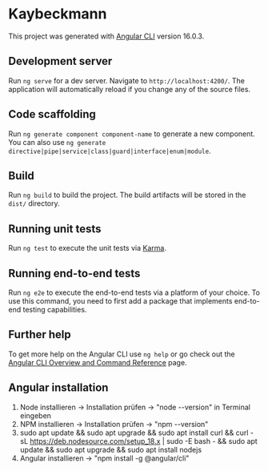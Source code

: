 # Kaybeckmann

This project was generated with [Angular CLI](https://github.com/angular/angular-cli) version 16.0.3.

## Development server

Run `ng serve` for a dev server. Navigate to `http://localhost:4200/`. The application will automatically reload if you change any of the source files.

## Code scaffolding

Run `ng generate component component-name` to generate a new component. You can also use `ng generate directive|pipe|service|class|guard|interface|enum|module`.

## Build

Run `ng build` to build the project. The build artifacts will be stored in the `dist/` directory.

## Running unit tests

Run `ng test` to execute the unit tests via [Karma](https://karma-runner.github.io).

## Running end-to-end tests

Run `ng e2e` to execute the end-to-end tests via a platform of your choice. To use this command, you need to first add a package that implements end-to-end testing capabilities.

## Further help

To get more help on the Angular CLI use `ng help` or go check out the [Angular CLI Overview and Command Reference](https://angular.io/cli) page.

## Angular installation

1. Node installieren -> Installation prüfen -> "node --version" in Terminal eingeben
2. NPM installieren -> Installation prüfen -> "npm --version"
3. sudo apt update && sudo apt upgrade && sudo apt install curl && curl -sL https://deb.nodesource.com/setup_18.x | sudo -E bash - && sudo apt update && sudo apt upgrade && sudo apt install nodejs
4. Angular installieren -> "npm install -g @angular/cli"